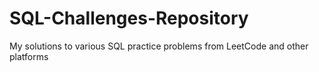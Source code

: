 # SQL-Challenges-Repository
My solutions to various SQL practice problems from LeetCode and other platforms
